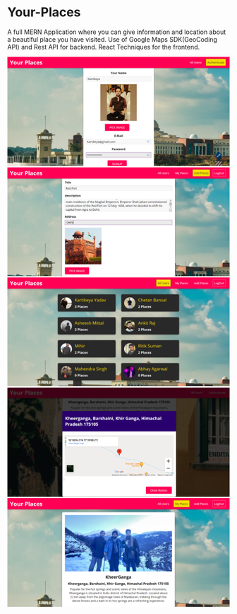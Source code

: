 ﻿# Your-Places
A full MERN Application where you can give information  and location  about a beautiful place you have visited.
Use of  Google Maps SDK(GeoCoding API) and  Rest API for backend.
React Techniques for the frontend.

![How to install](/img/img1.png)
![How to install](/img/img2.png)
![How to install](/img/img3.png)
![How to install](/img/img4.png)
![How to install](/img/img5.png)

